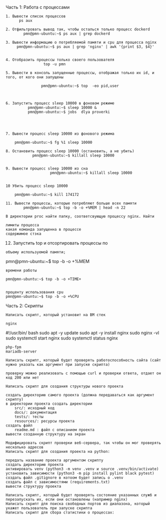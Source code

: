 Часть 1: Работа с процессами

    1. Вывести список процессов
          ps aux
      
    2. Отфильтровать вывод так, чтобы осталься только процесс dockerd
            pmn@pmn-ubuntu:~$ ps aux | grep dockerd 

    3. Вывести информацию о потребляемой памяти и cpu для процесса nginx
         pmn@pmn-ubuntu:~$ ps aux | grep 'nginx' | awk '{print $3, $4}'

    
    4. Отобразить процессы только своего пользователя
                     top -u pmn
             
    5. Вывести в консоль запущенные процессы, отображая только их id, и того, от кого они запущены

                    pmn@pmn-ubuntu:~$ top  -eo pid,user


        
    6. Запустить процесс sleep 10000 в фоновом режиме
              pmn@pmn-ubuntu:~$ sleep 10000 &  
              pmn@pmn-ubuntu:~$ jobs  dlya proverki 

              

         
    7. Вывести процесс sleep 10000 из фонового режима

        pmn@pmn-ubuntu:~$ fg %1 sleep 10000

    8. Остановить процесс sleep 10000 (остановить, а не убить)
                pmn@pmn-ubuntu:~$ killall sleep 10000

           
    9. Вывести процесс sleep 10000 из сна
                        pmn@pmn-ubuntu:~$ killall sleep 10000

    
    10 Убить процесс sleep 10000

        pmn@pmn-ubuntu:~$ kill 174172

    11. Вывести процессы, которые потребляют больше всех памяти
            pmn@pmn-ubuntu:~$ top -b -o +%MEM | head -n 22
    
    В директории proc найти папку, соответсвующую процессу nginx. Найти

    лимиты процесса
    какая команда запущенна в процессе
    содержимое стэка

 12. Запустить top и отсортировать процессы по

    объему используемой памяти;
pmn@pmn-ubuntu:~$ top -b -o +%MEM
    
    времени работы

    pmn@pmn-ubuntu:~$ top -b -o +TIME+

    
    проценту использования cpu
    pmn@pmn-ubuntu:~$ top -b -o +%CPU


    

Часть 2: Скрипты

    Написать скрипт, который установит на ВМ стек

    nginx

#!/usr/bin/ bash
sudo apt -y update
sudo apt -y install nginx
sudo nginx -vl
sudo systemctl start nginx
sudo systemctl status nginx
    
    php-fpm
    mariadb-server

    Написать скрипт, который будет проверять работоспособность сайта (сайт нужно указать как аргумент при запуске скрипта)

    проверку можно реализовать с помощью curl и проверки ответа, отдает он код 200 или нет

    Написать скрипт для создания структуры нового проекта

    создать директорию самого проекта (должна передаваться как аргумент скрипту)
    в директории проекта создать директории
        src/: исходный код
        docs/: документация
        tests/: тесты
        resources/: ресурсы проекта
    создать файл
        readme.md : файл с описанием проекта
    вывести созданную структуру на экран

    Модифицировать скрипт проверки веб-сервера, так чтобы он мог проверять несколько адресов
    Написать скрипт для создания проекта на python:

    передать название проекта аргументом скрипту
    создать директорию проекта
    активировать venv (python3 -m venv .venv и source .venv/bin/activate)
    установить зависимости (python3 -m pip install pylint black pytest)
    создать файл .gitignore в котоом будет запись о .venv
    создать файл с зависимостями (requirements.txt)
    вывести структуру проекта

    Написать скрипт, который будет проверять состояние указанных служб и перезапускать их, если они остановлены (например nginx)
    Написать скрипт для поиска свободных портов из диапазона, который укажет пользователь при запуске скрипта
    Написать скрипт для сбора статистики о процессах:

